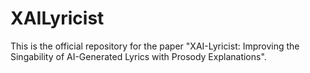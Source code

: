 # XAILyricist
This is the official repository for the paper "XAI-Lyricist: Improving the Singability of AI-Generated Lyrics with Prosody Explanations".
